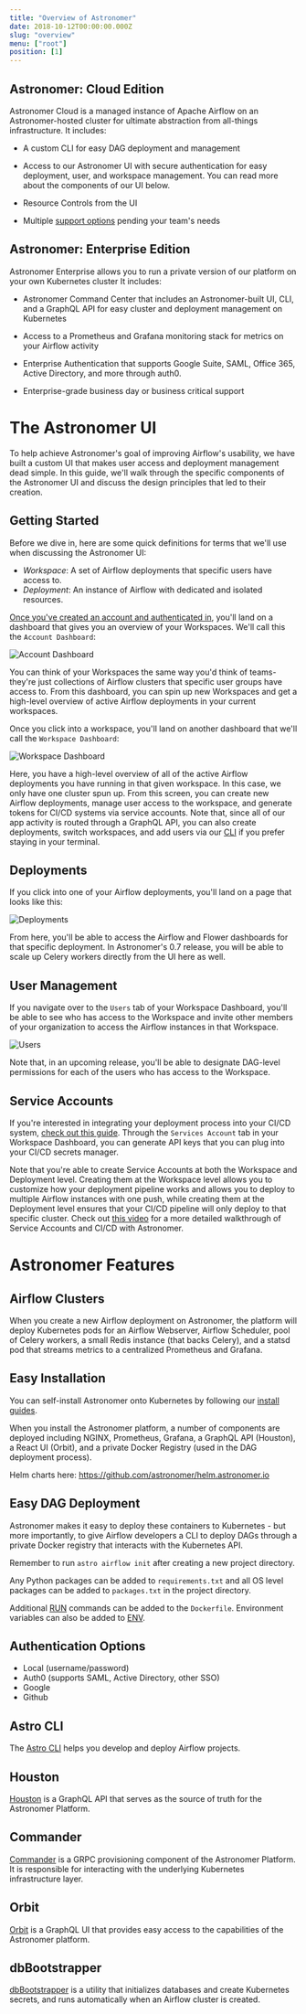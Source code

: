 ```yaml
---
title: "Overview of Astronomer"
date: 2018-10-12T00:00:00.000Z
slug: "overview"
menu: ["root"]
position: [1]
---
```


## Astronomer: Cloud Edition

Astronomer Cloud is a managed instance of Apache Airflow on an Astronomer-hosted cluster for ultimate abstraction from all-things infrastructure. It includes:

- A custom CLI for easy DAG deployment and management

- Access to our Astronomer UI with secure authentication for easy deployment, user, and workspace management. You can read more about the components of our UI below.

- Resource Controls from the UI

- Multiple [support options](https://astronomer.io/pricing) pending your team's needs


## Astronomer: Enterprise Edition

Astronomer Enterprise allows you to run a private version of our platform on your own Kubernetes cluster It includes:

- Astronomer Command Center that includes an Astronomer-built UI, CLI, and a GraphQL API for easy cluster and deployment management on Kubernetes

- Access to a Prometheus and Grafana monitoring stack for metrics on your Airflow activity

- Enterprise Authentication that supports Google Suite, SAML, Office 365, Active Directory, and more through auth0.

- Enterprise-grade business day or business critical support

# The Astronomer UI

To help achieve Astronomer's goal of improving Airflow's usability, we have built a custom UI that makes user access and deployment management dead simple. In this guide, we'll walk through the specific components of the Astronomer UI and discuss the design principles that led to their creation.

## Getting Started

Before we dive in, here are some quick definitions for terms that we'll use when discussing the Astronomer UI:

 - *Workspace*: A set of Airflow deployments that specific users have access to.
 - *Deployment*: An instance of Airflow with dedicated and isolated resources.

[Once you've created an account and authenticated in](https://astronomer.io/guides/getting-started-with-new-cloud/), you'll land on a dashboard that gives you an  overview of your Workspaces. We'll call this the `Account Dashboard`:

![Account Dashboard](https://s3.amazonaws.com/astronomer-cdn/website/img/guides/account_dashboard.png)

You can think of your Workspaces the same way you'd think of teams- they're just collections of Airflow clusters that specific user groups have access to. From this dashboard, you can spin up new Workspaces and get a high-level overview of active Airflow deployments in your current workspaces.

Once you click into a workspace, you'll land on another dashboard that we'll call the `Workspace Dashboard`:

![Workspace Dashboard](https://s3.amazonaws.com/astronomer-cdn/website/img/guides/workspace_dashboard.png)

Here, you have a high-level overview of all of the active Airflow deployments you have running in that given workspace. In this case, we only have one cluster spun up. From this screen, you can create new Airflow deployments, manage user access to the workspace, and generate tokens for CI/CD systems via service accounts. Note that, since all of our app activity is routed through a GraphQL API, you can also create deployments, switch workspaces, and add users via our [CLI](https://www.astronomer.io/guides/astro-cli/) if you prefer staying in your terminal.

## Deployments

If you click into one of your Airflow deployments, you'll land on a page that looks like this:

![Deployments](https://s3.amazonaws.com/astronomer-cdn/website/img/guides/deployment_dashboard.png)

From here, you'll be able to access the Airflow and Flower dashboards for that specific deployment. In Astronomer's 0.7 release, you will be able to scale up Celery workers directly from the UI here as well.

## User Management

If you navigate over to the `Users` tab of your Workspace Dashboard, you'll be able to see who has access to the Workspace and invite other members of your organization to access the Airflow instances in that Workspace.

![Users](https://s3.amazonaws.com/astronomer-cdn/website/img/guides/user_dashboard.png)

Note that, in an upcoming release, you'll be able to designate DAG-level permissions for each of the users who has access to the Workspace.

## Service Accounts

If you're interested in integrating your deployment process into your CI/CD system, [check out this guide](https://astronomer.io/guides/deploying-dags-with-cicd/). Through the `Services Account` tab in your Workspace Dashboard, you can generate API keys that you can plug into your CI/CD secrets manager.

Note that you're able to create Service Accounts at both the Workspace and Deployment level. Creating them at the Workspace level allows you to customize how your deployment pipeline works and allows you to deploy to multiple Airflow instances with one push, while creating them at the Deployment level ensures that your CI/CD pipeline will only deploy to that specific cluster. Check out [this video](https://www.youtube.com/watch?time_continue=2&v=8h9lXzGa4sQ) for a more detailed walkthrough of Service Accounts and CI/CD with Astronomer.

# Astronomer Features

## Airflow Clusters

When you create a new Airflow deployment on Astronomer, the
platform will deploy Kubernetes pods for an Airflow Webserver,
Airflow Scheduler, pool of Celery workers, a small Redis instance
(that backs Celery), and a statsd pod that streams metrics to a
centralized Prometheus and Grafana.

## Easy Installation

You can self-install Astronomer onto Kubernetes by following our [install guides](https://www.astronomer.io/docs/ee-overview/).

When you install the Astronomer platform, a number of components
are deployed including NGINX, Prometheus, Grafana, a GraphQL API
(Houston), a React UI (Orbit), and a private Docker Registry (used
in the DAG deployment process).

Helm charts here: https://github.com/astronomer/helm.astronomer.io

## Easy DAG Deployment

Astronomer makes it easy to deploy these containers
to Kubernetes - but more importantly, to give Airflow developers a
CLI to deploy DAGs through a private Docker registry that interacts
with the Kubernetes API.

Remember to run `astro airflow init` after creating a new project directory.

Any Python packages can be added to `requirements.txt` and all OS level packages
can be added to `packages.txt` in the project directory.

Additional [RUN](https://docs.docker.com/engine/reference/builder/#run)
commands can be added to the `Dockerfile`. Environment variables can also be
added to [ENV](https://docs.docker.com/engine/reference/builder/#env).

## Authentication Options

- Local (username/password)
- Auth0 (supports SAML, Active Directory, other SSO)
- Google
- Github

## Astro CLI

The [Astro CLI](https://github.com/astronomer/astro-cli)
helps you develop and deploy Airflow projects.

## Houston

[Houston](https://github.com/astronomer/houston-api) is a GraphQL
API that serves as the source of truth for the Astronomer Platform.

## Commander

[Commander](https://github.com/astronomer/commander) is a  GRPC
provisioning component of the Astronomer Platform. It is
responsible for interacting with the underlying Kubernetes
infrastructure layer.

## Orbit

[Orbit](https://github.com/astronomer/orbit-ui) is a GraphQL UI
that provides easy access to the capabilities of the Astronomer
platform.

## dbBootstrapper

[dbBootstrapper](https://github.com/astronomer/db-bootstrapper)
is a utility that initializes databases and create Kubernetes
secrets, and runs automatically when an Airflow cluster is created.
